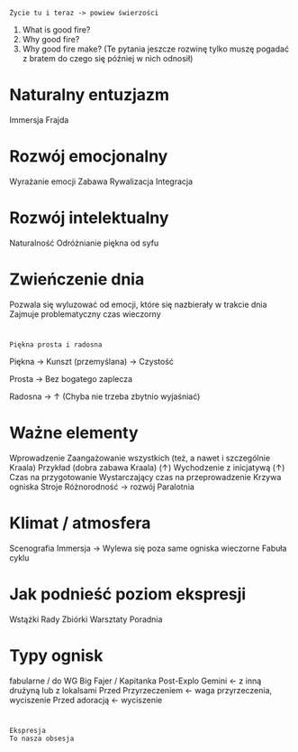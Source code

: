 	Życie tu i teraz -> powiew świerzości

1. What is good fire?
2. Why good fire?
3. Why good fire make?
\(Te pytania jeszcze rozwinę tylko muszę pogadać z bratem do czego się później w nich odnosił\)


# Naturalny entuzjazm
Immersja
Frajda

# Rozwój emocjonalny
Wyrażanie emocji
Zabawa
Rywalizacja
Integracja

# Rozwój intelektualny
Naturalność
Odróżnianie piękna od syfu

# Zwieńczenie dnia
Pozwala się wyluzować od emocji, które się nazbierały w trakcie dnia
Zajmuje problematyczny czas wieczorny



#


	Piękna prosta i radosna
Piękna
 -> Kunszt \(przemyślana\)
 -> Czystość

Prosta
 -> Bez bogatego zaplecza

Radosna
 -> ↑ \(Chyba nie trzeba zbytnio wyjaśniać\)

# Ważne elementy
Wprowadzenie
Zaangażowanie wszystkich \(też, a nawet i szczególnie Kraala\)
Przykład \(dobra zabawa Kraala\) \(↑\)
Wychodzenie z inicjatywą \(↑\)
Czas na przygotowanie
Wystarczający czas na przeprowadzenie
Krzywa ogniska
Stroje
Różnorodność -> rozwój
Paralotnia

# Klimat / atmosfera
Scenografia
Immersja -> Wylewa się poza same ogniska wieczorne
Fabuła cyklu


# Jak podnieść poziom ekspresji
Wstążki
Rady
Zbiórki
Warsztaty
Poradnia


# Typy ognisk
fabularne / do WG
Big Fajer / Kapitanka
Post-Explo
Gemini <- z inną drużyną lub z lokalsami
Przed Przyrzeczeniem <- waga przyrzeczenia, wyciszenie
Przed adoracją <- wyciszenie

#

	Ekspresja
	To nasza obsesja